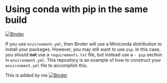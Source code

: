 # Using conda with pip in the same build

[![Binder](http://mybinder.org/badge.svg)](http://mybinder.org/v2/gh/binder-examples/python-conda_pip/master?filepath=index.ipynb)

If you use `environment.yml`, then Binder will use a Miniconda distribution
to install your packages. However, you may still want to use `pip`. In
this case, you should **not** use a `requirements.txt` file, but instead use
a `- pip` section in `environment.yml`. This repository is an example of how
to construct your `environment.yml` file to accomplish this.

This is added by me
[![Binder](https://mybinder.org/badge_logo.svg)](https://mybinder.org/v2/gh/AbdulSayyed/python-conda_pip/master?filepath=index.ipyng)
